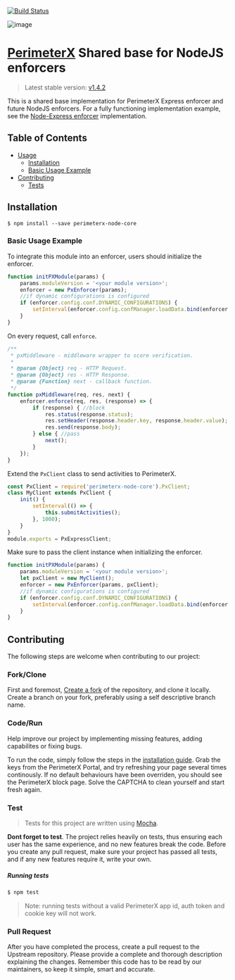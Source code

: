 [![Build Status](https://travis-ci.org/PerimeterX/perimeterx-node-core.svg?branch=master)](https://travis-ci.org/PerimeterX/perimeterx-node-core)

![image](https://media.marketwire.com/attachments/201604/34215_PerimeterX_logo.jpg)

[PerimeterX](http://www.perimeterx.com) Shared base for NodeJS enforcers
=============================================================

> Latest stable version: [v1.4.2](https://www.npmjs.com/package/perimeterx-node-core)

This is a shared base implementation for PerimeterX Express enforcer and future NodeJS enforcers. For a fully functioning implementation example, see the [Node-Express enforcer](https://github.com/PerimeterX/perimeterx-node-express/) implementation.

Table of Contents
-----------------

- [Usage](#usage)
    * [Installation](#installation)
    *  [Basic Usage Example](#basic-usage)
- [Contributing](#contributing)
    *  [Tests](#tests)

<a name="Usage"></a>

<a name="installation"></a> Installation
----------------------------------------

`$ npm install --save perimeterx-node-core`

### <a name="basic-usage"></a> Basic Usage Example
To integrate this module into an enforcer, users should initialize the enforcer.
```javascript
function initPXModule(params) {
    params.moduleVersion = '<your module version>';
    enforcer = new PxEnforcer(params);
    //if dynamic configurations is configured
    if (enforcer.config.conf.DYNAMIC_CONFIGURATIONS) {
        setInterval(enforcer.config.confManager.loadData.bind(enforcer.config.confManager), enforcer.config.conf.CONFIGURATION_LOAD_INTERVAL);
    }
}
```

On every request, call `enforce`.
```javascript
/**
 * pxMiddleware - middleware wrapper to score verification.
 *
 * @param {Object} req - HTTP Request.
 * @param {Object} res - HTTP Response.
 * @param {Function} next - callback function.
 */
function pxMiddleware(req, res, next) {
    enforcer.enforce(req, res, (response) => {
        if (response) { //block
            res.status(response.status);
            res.setHeader(response.header.key, response.header.value);
            res.send(response.body);
        } else { //pass
            next();
        }
    });
}
```

Extend the `PxClient` class to send activities to PerimeterX.
```javascript
const PxClient = require('perimeterx-node-core').PxClient;
class MyClient extends PxClient {
    init() {
        setInterval(() => {
            this.submitActivities();
        }, 1000);
    }
}
module.exports = PxExpressClient;
```

Make sure to pass the client instance when initializing the enforcer.
```javascript
function initPXModule(params) {
    params.moduleVersion = '<your module version>';
    let pxClient = new MyClient();
    enforcer = new PxEnforcer(params, pxClient);
    //if dynamic configurations is configured
    if (enforcer.config.conf.DYNAMIC_CONFIGURATIONS) {
        setInterval(enforcer.config.confManager.loadData.bind(enforcer.config.confManager), enforcer.config.conf.CONFIGURATION_LOAD_INTERVAL);
    }
}
```

<a name="contributing"></a> Contributing
----------------------------------------

The following steps are welcome when contributing to our project:
### Fork/Clone
First and foremost, [Create a fork](https://guides.github.com/activities/forking/) of the repository, and clone it locally.
Create a branch on your fork, preferably using a self descriptive branch name.

### Code/Run
Help improve our project by implementing missing features, adding capabilites or fixing bugs.

To run the code, simply follow the steps in the [installation guide](#installation). Grab the keys from the PerimeterX Portal, and try refreshing your page several times continously. If no default behaviours have been overriden, you should see the PerimeterX block page. Solve the CAPTCHA to clean yourself and start fresh again.

### Test
> Tests for this project are written using [Mocha](https://mochajs.org/).

**Dont forget to test**. The project relies heavily on tests, thus ensuring each user has the same experience, and no new features break the code.
Before you create any pull request, make sure your project has passed all tests, and if any new features require it, write your own.


##### <a name="tests"></a> Running tests

```bash
$ npm test
```

> Note: running tests without a valid PerimeterX app id, auth token and
> cookie key will not work.

### Pull Request
After you have completed the process, create a pull request to the Upstream repository. Please provide a complete and thorough description explaining the changes. Remember this code has to be read by our maintainers, so keep it simple, smart and accurate.

